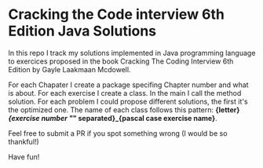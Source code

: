 # Cracking the Code interview 6th Edition Java Solutions
In this repo I track my solutions implemented in Java programming language to exercices proposed in the book Cracking The Coding Interview 6th Edition by Gayle Laakmaan Mcdowell.

For each Chapater I create a package specifing Chapter number and what is about. For each exercise I create a class. In the main I call the method solution. For each problem I could propose different solutions, the first it's the optimized one. 
The name of each class follows this pattern: **{letter}_{exercise number "_" separated}_{pascal case exercise name}**.

Feel free to submit a PR if you spot something wrong (I would be so thankful!)

Have fun!
